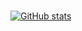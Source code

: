 ### 

[![GitHub stats](https://github-readme-stats.vercel.app/api?username=arayofcode)](https://github.com/anuraghazra/github-readme-stats)
